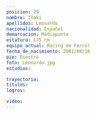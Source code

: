 ```yaml
---
posicion: 29
nombre: Iñaki 
apellidos: Leonardo
nacionalidad: Español
demarcacion: Mediapunta
estatura: 175 cm
equipo_actual: Racing de Ferrol
fecha_de_nacimiento: 2001/08/16
pie: Diestro
foto: Leonardo.jpg
estudios:

trayectoria: 
titulos:
logros:

video:
---
```

